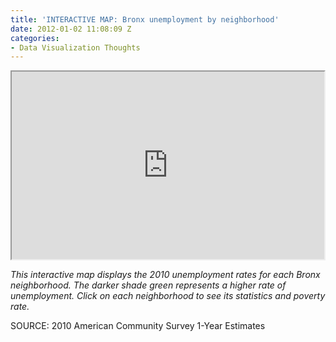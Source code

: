 ```yaml
---
title: 'INTERACTIVE MAP: Bronx unemployment by neighborhood'
date: 2012-01-02 11:08:09 Z
categories:
- Data Visualization Thoughts
---
```


<p><iframe width="500px" height="300px" scrolling="no" src="https://www.google.com/fusiontables/embedviz?viz=MAP&q=select+col0+from+2218798+&h=false&lat=40.85169278943306&lng=-73.840934&z=11&t=1&l=col0"></iframe></p>
<p><em>This interactive map displays the 2010 unemployment rates for each Bronx neighborhood. The darker shade green represents a higher rate of unemployment. Click on each neighborhood to see its statistics and poverty rate.</em></p>
<p>SOURCE: 2010 American Community Survey 1-Year Estimates</p>
